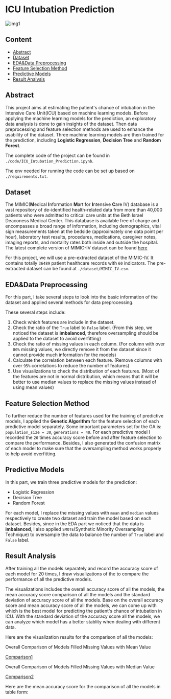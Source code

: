 # ICU Intubation Prediction

![img1](https://github.com/HQR2000/ICU_Intubation_Prediction/blob/main/public/img1.png)

## Content
- [Abstract](#index1)
- [Dataset](#index2)
- [EDA&Data Preprocessing](#index3)
- [Feature Selection Method](#index4)
- [Predictive Models](#index5)
- [Result Analysis](#index6)

## <span id='index1'>Abstract</span>

This project aims at estimating the patient's chance of intubation in the Intensive Care Unit(ICU) based on machine learning models. Before applying the machine learning models for the prediction, an exploratory data analysis is done to gain insights of the dataset. Then data preprocessing and feature selection methods are used to enhance the usability of the dataset. Three machine learning models are then trained for the prediction, including **Logistic Regression**, **Decision Tree** and **Random Forest**. 

The complete code of the project can be found in `./code/ICU_Intubation_Prediction.ipynb`.

The env needed for running the code can be set up based on `./requirements.txt`.

## <span id='index1'>Dataset</span>

The MIMIC(**M**edical **I**nformation **M**art for **I**ntensive **C**are IV) database is a vast repository of de-identified health-related data from more than 40,000 patients who were admitted to critical care units at the Beth Israel Deaconess Medical Center. This database is available free of charge and encompasses a broad range of information, including demographics, vital sign measurements taken at the bedside (approximately one data point per hour), laboratory test results, procedures, medications, caregiver notes, imaging reports, and mortality rates both inside and outside the hospital. The latest complete version of MIMIC-IV dataset can be found [here](https://mimic.mit.edu/#td-block-1)

For this project, we will use a pre-extracted dataset of the MIMIC-IV. It contains totally `36489` patient healthcare records with `60` indicators. The pre-extracted dataset can be found at `./dataset/MIMIC_IV.csv`.

## <span id='index3'>EDA&Data Preprocessing</span>

For this part, I take several steps to look into the basic information of the dataset and applied several methods for data preprocessing.

These several steps include:
1. Check which features are include in the dataset.
2. Check the ratio of the `True` label to `False` label. (From this step, we noticed the dataset is **imbalanced**, therefore oversampling should be applied to the dataset to avoid overfitting)
3. Check the ratio of missing values in each column. (For column with over `80%` missing values, we directly remove it from the dataset since it cannot provide much information for the models)
4. Calculate the correlation between each feature. (Remove columns with over `95%` correlations to reduce the number of features)
5. Use visualizations to check the distribution of each features. (Most of the features are not in normal distribution, which means that it will be better to use median values to replace the missing values instead of using mean values)

## <span id='index4'>Feature Selection Method</span>
To further reduce the number of features used for the training of predictive models, I applied the **Genetic Algorithm** for the feature selection of each predictive model separately. Some important parameters set for the GA is: `population_size = 30`, `generations = 40`.
For each predictive model I recorded the `20` times accuracy score before and after feature selection to compare the performance. Besides, I also generated the confusion matrix of each model to make sure that the oversampling method works properly to help avoid overfitting.

## <span id='index5'>Predictive Models</span>

In this part, we train three predictive models for the prediction:
- Logistic Regression
- Decision Tree
- Random Forest

For each model, I replace the missing values with `mean` and `median` values respectively to create two dataset and train the model based on each dataset. Besides, since in the EDA part we noticed that the data is **imbalanced**, I also applied `SMOTE`(Synthetic Minority Oversampling Technique) to oversample the data to balance the number of `True` label and `False` label.

## <span id='index6'>Result Analysis</span>
After training all the models separately and record the accuracy score of each model for 20 times, I draw visualizations of the to compare the performance of all the predictive models. 

The visualizations includes the overall accuracy score of all the models, the mean accuracy score comparison of all the models and the standard deviation of accuracy score of all the models. Base on the overall accuracy score and mean accuracy score of all the models, we can come up with which is the best model for predicting the patient's chance of intubation in ICU. With the standard deviation of the accuracy score all the models, we can analyze which model has a better stablity when dealing with different data.

Here are the visualization results for the comparison of all the models:

Overall Comparison of Models Filled Missing Values with Mean Value

[Comparison1]()

Overall Comparison of Models Filled Missing Values with Median Value

[Comparison2]()

Here are the mean accuracy score for the comparison of all the models in table form:




